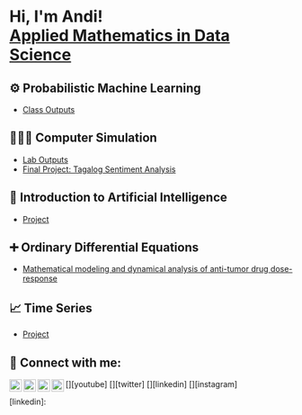 <h1>Hi, I'm Andi! <br/><a href="https://github.com/joshmadakor1">Applied Mathematics in Data Science</a></h1>

<h2>⚙️ Probabilistic Machine Learning</h2>

- [Class Outputs](https://github.com/andreazialcita/Probabilistic-Machine-Learning)

<h2>👩🏻‍💻 Computer Simulation</h2>

- [Lab Outputs](https://github.com/andreazialcita/Computer-Simulation)
- [Final Project: Tagalog Sentiment Analysis](https://www.youtube.com/watch?v=uHy3oM7NnoU)

<h2>🧠 Introduction to Artificial Intelligence</h2>

- [Project](https://github.com/andreazialcita/Introduction-to-AI)

<h2>➕ Ordinary Differential Equations</h2>

- [Mathematical modeling and dynamical analysis of 
anti-tumor drug
dose-response](https://github.com/andreazialcita/Ordinary-Differential-Equations)

<h2>📈 Time Series</h2>

- [Project](https://github.com/andreazialcita/Time-Series)

<h2> 🤳 Connect with me:</h2>

[<img align="left" alt="JoshMadakor | YouTube" width="22px" src="https://cdn.jsdelivr.net/npm/simple-icons@v3/icons/youtube.svg" />][youtube]
[<img align="left" alt="JoshMadakor | Twitter" width="22px" src="https://cdn.jsdelivr.net/npm/simple-icons@v3/icons/twitter.svg" />][twitter]
[<img align="left" alt="JoshMadakor | LinkedIn" width="22px" src="https://cdn.jsdelivr.net/npm/simple-icons@v3/icons/linkedin.svg" />][linkedin]
[<img align="left" alt="JoshMadakor | Instagram" width="22px" src="https://cdn.jsdelivr.net/npm/simple-icons@v3/icons/instagram.svg" />][instagram]


[linkedin]: 


<!--
**andreazialcita/andreazialcita** is a ✨ _special_ ✨ repository because its `README.md` (this file) appears on your GitHub profile.

Here are some ideas to get you started:

- 🔭 I’m currently working on ...
- 🌱 I’m currently learning ...
- 👯 I’m looking to collaborate on ...
- 🤔 I’m looking for help with ...
- 💬 Ask me about ...
- 📫 How to reach me: ...
- 😄 Pronouns: ...
- ⚡ Fun fact: ...
-->
